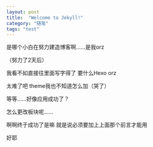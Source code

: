 ```yaml
---
layout: post
title:  "Welcome to Jekyll!"
category: "随笔"
tags: "test"
---
```



是哪个小白在努力建造博客啊……是我orz

（努力了2天后）

我看不如直接往里面写字得了 要什么Hexo orz

太难了吧 theme我也不知道怎么加（哭了）

等等……好像应用成功了？

怎么更改板块呢……

啊啊终于成功了是嘛 就是说必须要加上上面那个前言才能用

好耶
